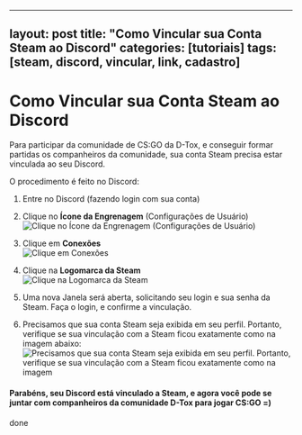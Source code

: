 
---
layout: post
title:  "Como Vincular sua Conta Steam ao Discord"
categories: [tutoriais]
tags: [steam, discord, vincular, link, cadastro]
---


# Como Vincular sua Conta Steam ao Discord

Para participar da comunidade de CS:GO da D-Tox, e conseguir formar partidas os companheiros da comunidade, sua conta Steam precisa estar vinculada ao seu Discord.

O procedimento é feito no Discord:

1. Entre no Discord (fazendo login com sua conta)

2.  Clique no **Ícone da Engrenagem** (Configurações de Usuário)<br>
![Clique no Ícone da Engrenagem (Configurações de Usuário)](https://lh3.googleusercontent.com/cNh1fdMBs1PueraJovOX_W7edkaOVzDOCFwQmIg4xlkiaCfuC53YKBFYraTxshbVutDwl4yjDfC3mA)

3. Clique em **Conexões**<br>![Clique em **Conexões**](https://lh3.googleusercontent.com/amLH4fia-dZpoo1RaKjYXuI0cdEjIXvzSPm-f8LSm4SoXGYgqK4Pn5jaOeGbSfTA2x2wJQ_41F-2CQ)

4. Clique na **Logomarca da Steam**<br>
![Clique na **Logomarca da Steam**](https://lh3.googleusercontent.com/OPzuOjxg8bbcz_ZUESeB6Ha5Ggw1aRK0m4tfxCnIMkNGhQoI5aeOzGuxzxcOZfgJhh9relnY7e_T2w)

5. Uma nova Janela será aberta, solicitando seu login e sua senha da Steam. Faça o login, e confirme a vinculação.

6. Precisamos que sua conta Steam seja exibida em seu perfil. Portanto, verifique se sua vinculação com a Steam ficou exatamente como na imagem abaixo:<br>
![Precisamos que sua conta Steam seja exibida em seu perfil. Portanto, verifique se sua vinculação com a Steam ficou exatamente como na imagem](https://lh3.googleusercontent.com/Fhl9v0j6AqSt3uHKiYES6oMZ02fot7xHrUyh2xi5GtxCnbz9h1BnJhgCpYZf3Bo0wumRAmlEGnMe3g)

#### Parabéns, seu Discord está vinculado a Steam, e agora você pode se juntar com companheiros da comunidade D-Tox para jogar CS:GO =)

done
